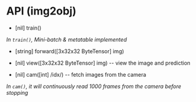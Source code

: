 # API (img2obj)

* [nil] train()

*In `train()`, Mini-batch & metatable implemented*

* [string] forward([3x32x32 ByteTensor] img)

* [nil] view([3x32x32 ByteTensor] img) -- view the image and prediction

* [nil] cam([int] /idx/) -- fetch images from the camera

*In `cam()`, it will continuously read 1000 frames from the camera before stopping*
